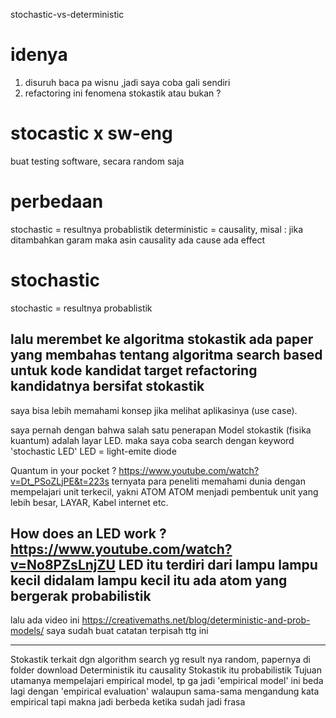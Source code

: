 stochastic-vs-deterministic

# idenya
1. disuruh baca pa wisnu ,jadi saya coba gali sendiri
2. refactoring ini fenomena stokastik atau bukan ?

# stocastic x sw-eng
buat testing software, secara random saja

# perbedaan
stochastic = resultnya probablistik
deterministic = causality, misal : jika ditambahkan garam maka asin
causality ada cause ada effect

# stochastic
stochastic = resultnya probablistik

lalu merembet ke algoritma stokastik
ada paper yang membahas tentang algoritma search based untuk kode kandidat target refactoring
kandidatnya bersifat stokastik
---
saya bisa lebih memahami konsep jika melihat aplikasinya  (use case).

saya pernah dengan bahwa salah satu penerapan Model stokastik (fisika kuantum) adalah layar LED.
maka saya coba search dengan keyword 'stochastic LED'
LED = light-emite diode

Quantum in your pocket ? https://www.youtube.com/watch?v=Dt_PSoZLjPE&t=223s
ternyata para peneliti memahami dunia dengan mempelajari unit terkecil, yakni ATOM
ATOM menjadi pembentuk unit yang lebih besar, LAYAR, Kabel internet etc.

How does an LED work ? https://www.youtube.com/watch?v=No8PZsLnjZU
LED itu terdiri dari lampu lampu kecil didalam lampu kecil itu ada atom yang bergerak probabilistik
----
lalu ada video ini
https://creativemaths.net/blog/deterministic-and-prob-models/
saya sudah buat catatan terpisah ttg ini

---
Stokastik terkait dgn algorithm search yg result nya random, papernya di folder download
Deterministik itu causality
Stokastik itu probabilistik
Tujuan utamanya mempelajari empirical model, tp ga jadi
'empirical model' ini beda lagi dengan 'empirical evaluation'
walaupun sama-sama mengandung kata empirical 
tapi makna jadi berbeda ketika sudah jadi frasa



